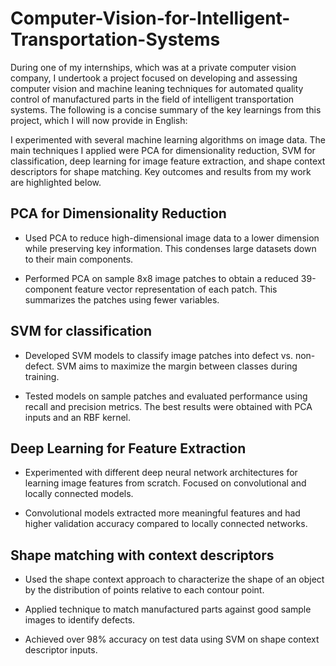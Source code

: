 # Computer-Vision-for-Intelligent-Transportation-Systems

During one of my internships, which was at a private computer vision company, I undertook a project focused on developing and assessing computer vision and machine leaning techniques for automated quality control of manufactured parts in the field of intelligent transportation systems. The following is a concise summary of the key learnings from this project, which I will now provide in English:

I experimented with several machine learning algorithms on image data. The main techniques I applied were PCA for dimensionality reduction, SVM for classification, deep learning for image feature extraction, and shape context descriptors for shape matching. Key outcomes and results from my work are highlighted below.

## PCA for Dimensionality Reduction

- Used PCA to reduce high-dimensional image data to a lower dimension while preserving key information. This condenses large datasets down to their main components.

- Performed PCA on sample 8x8 image patches to obtain a reduced 39-component feature vector representation of each patch. This summarizes the patches using fewer variables.

## SVM for classification

- Developed SVM models to classify image patches into defect vs. non-defect. SVM aims to maximize the margin between classes during training.

- Tested models on sample patches and evaluated performance using recall and precision metrics. The best results were obtained with PCA inputs and an RBF kernel.

## Deep Learning for Feature Extraction

- Experimented with different deep neural network architectures for learning image features from scratch. Focused on convolutional and locally connected models.

- Convolutional models extracted more meaningful features and had higher validation accuracy compared to locally connected networks.

## Shape matching with context descriptors

- Used the shape context approach to characterize the shape of an object by the distribution of points relative to each contour point.

- Applied technique to match manufactured parts against good sample images to identify defects.

- Achieved over 98% accuracy on test data using SVM on shape context descriptor inputs.
